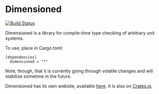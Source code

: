 Dimensioned
=====
[![Build Status](https://travis-ci.org/paholg/dimensioned.svg?branch=master)](https://travis-ci.org/paholg/dimensioned)


Dimensioned is a library for compile-time type checking of arbitrary unit systems.

To use, place in Cargo.toml:

```
[dependencies]
  dimensioned = "*"
```

Note, though, that it is currently going through volatile changes and will stabilize
sometime in the future.

Dimensioned has its own website, available [here](http://paholg.com/dimensioned/).
It is also on [Crates.io](https://crates.io/crates/dimensioned/).
